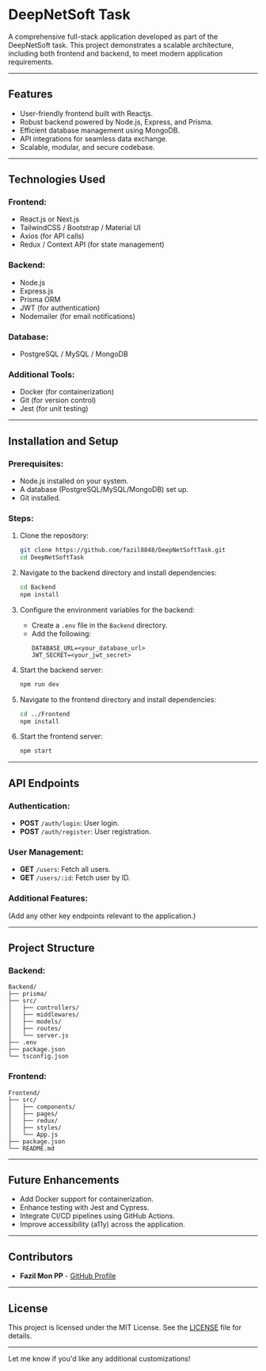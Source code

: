 # **DeepNetSoft Task**

A comprehensive full-stack application developed as part of the DeepNetSoft task. This project demonstrates a scalable architecture, including both frontend and backend, to meet modern application requirements.

---

## **Features**
- User-friendly frontend built with Reactjs.
- Robust backend powered by Node.js, Express, and Prisma.
- Efficient database management using MongoDB.
- API integrations for seamless data exchange.
- Scalable, modular, and secure codebase.

---

## **Technologies Used**

### Frontend:
- React.js or Next.js
- TailwindCSS / Bootstrap / Material UI
- Axios (for API calls)
- Redux / Context API (for state management)

### Backend:
- Node.js
- Express.js
- Prisma ORM
- JWT (for authentication)
- Nodemailer (for email notifications)

### Database:
- PostgreSQL / MySQL / MongoDB

### Additional Tools:
- Docker (for containerization)
- Git (for version control)
- Jest (for unit testing)

---

## **Installation and Setup**

### Prerequisites:
- Node.js installed on your system.
- A database (PostgreSQL/MySQL/MongoDB) set up.
- Git installed.

### Steps:
1. Clone the repository:
   ```bash
   git clone https://github.com/fazil8848/DeepNetSoftTask.git
   cd DeepNetSoftTask
   ```

2. Navigate to the backend directory and install dependencies:
   ```bash
   cd Backend
   npm install
   ```

3. Configure the environment variables for the backend:
   - Create a `.env` file in the `Backend` directory.
   - Add the following:
     ```env
     DATABASE_URL=<your_database_url>
     JWT_SECRET=<your_jwt_secret>
     ```

4. Start the backend server:
   ```bash
   npm run dev
   ```

5. Navigate to the frontend directory and install dependencies:
   ```bash
   cd ../Frontend
   npm install
   ```

6. Start the frontend server:
   ```bash
   npm start
   ```

---

## **API Endpoints**

### Authentication:
- **POST** `/auth/login`: User login.
- **POST** `/auth/register`: User registration.

### User Management:
- **GET** `/users`: Fetch all users.
- **GET** `/users/:id`: Fetch user by ID.

### Additional Features:
(Add any other key endpoints relevant to the application.)

---

## **Project Structure**

### Backend:
```
Backend/
├── prisma/
├── src/
│   ├── controllers/
│   ├── middlewares/
│   ├── models/
│   ├── routes/
│   └── server.js
├── .env
├── package.json
└── tsconfig.json
```

### Frontend:
```
Frontend/
├── src/
│   ├── components/
│   ├── pages/
│   ├── redux/
│   ├── styles/
│   └── App.js
├── package.json
└── README.md
```

---

## **Future Enhancements**
- Add Docker support for containerization.
- Enhance testing with Jest and Cypress.
- Integrate CI/CD pipelines using GitHub Actions.
- Improve accessibility (a11y) across the application.

---

## **Contributors**
- **Fazil Mon PP** - [GitHub Profile](https://github.com/fazil8848)

---

## **License**
This project is licensed under the MIT License. See the [LICENSE](LICENSE) file for details.

---

Let me know if you'd like any additional customizations!